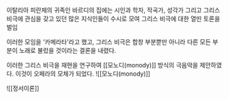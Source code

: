 이탈리아 피란체의 귀족인 바르디의 집에는 시인과 학자, 작곡가, 성각가 그리고 그리스 비극에 관심을 갖고 있던 많은 지식인들이 수시로 모여 그리스 비극에 대한 열띤 토론을 벌임

이러한 모임을 '카메라타'라고 했고, 그리스 비극은 합창 부분뿐만 아니라 다른 모든 부분이 노래로 불렀을 것이라는 결론을 내렸다. 

이러한 그리스 비극을 재현을 연구하여 [[모노디(monody)]] 방식의 극음악을 제안하였다. 이것이 오페라의 모체가 되었다.
![[모노디(monody)]]

![[정서이론]]